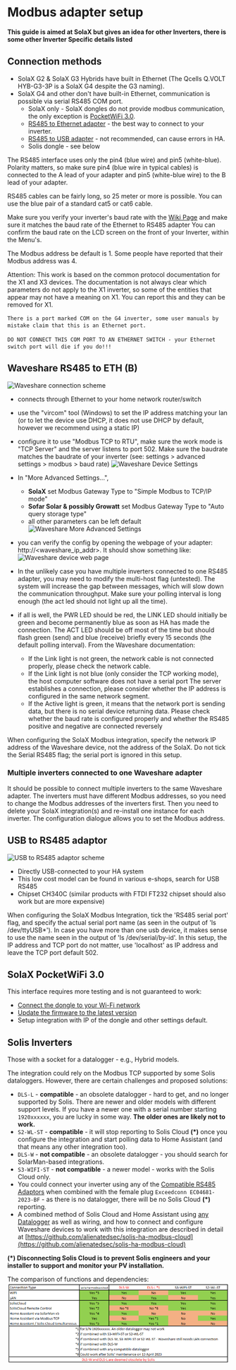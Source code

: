 # Modbus adapter setup

**This guide is aimed at SolaX but gives an idea for other Inverters, there is some other Inverter Specific details listed**

## Connection methods

  - SolaX G2 & SolaX G3 Hybrids have built in Ethernet (The Qcells Q.VOLT HYB-G3-3P is a SolaX G4 despite the G3 naming).
  - SolaX G4 and other don't have built-in Ethernet, communication is possible via serial RS485 COM port.
    - SolaX only - SolaX dongles do not provide modbus communication, the only exception is [PocketWiFi 3.0](#solax-pocketwifi-30).
    - [RS485 to Ethernet adapter](#waveshare-rs485-to-eth-b) - the best way to connect to your inverter.
    - [RS485 to USB adapter](#usb-to-rs485-adaptor) - not recommended, can cause errors in HA.
    - Solis dongle - see below

The RS485 interface uses only the pin4 (blue wire) and pin5 (white-blue). Polarity matters, so make sure pin4 (blue wire in typical cables) is connected to the A lead of your adapter and pin5 (white-blue wire) to the B lead of your adapter.

RS485 cables can be fairly long, so 25 meter or more is possible. You can use the blue pair of a standard cat5 or cat6 cable.

Make sure you verify your inverter's baud rate with the [Wiki Page](baudrates.md) and make sure it matches the baud rate of the Ethernet to RS485 adapter
You can confirm the baud rate on the LCD screen on the front of your Inverter, within the Menu's.

The Modbus address be default is 1. Some people have reported that their Modbus address was 4.

Attention: This work is based on the common protocol documentation for the X1 and X3 devices. The documentation is not always clear which parameters do not apply to the X1 inverter, so some of the entities that appear may not have a meaning on X1. You can report this and they can be removed for X1.

```{note}
There is a port marked COM on the G4 inverter, some user manuals by mistake claim that this is an Ethernet port.

DO NOT CONNECT THIS COM PORT TO AN ETHERNET SWITCH - your Ethernet switch port will die if you do!!!
```

## Waveshare RS485 to ETH (B)

![Waveshare connection scheme](images/adaptor-rs485-eth-waveshare-b-scheme.png)

- connects through Ethernet to your home network router/switch
- use the "vircom" tool (Windows) to set the IP address matching your lan (or to let the device use DHCP, it does not use DHCP by default, however we recommend using a static IP)
- configure it to use "Modbus TCP to RTU", make sure the work mode is "TCP Server" and the server listens to port 502. Make sure the baudrate matches the baudrate of your inverter (see:  settings > advanced settings > modbus > baud rate)
![Waveshare Device Settings](images/adaptor-rs485-eth-waveshare-b-settings-device.png)

- In "More Advanced Settings...",
    - **SolaX** set Modbus Gateway Type to "Simple Modbus to TCP/IP mode"
    - **Sofar Solar & possibly Growatt** set Modbus Gateway Type to "Auto query storage type"
    - all other parameters can be left default
![Waveshare More Advanced Settings](images/adaptor-rs485-eth-waveshare-b-settings-advanced.png)

- you can verify the config by opening the webpage of your adapter: http://<waveshare_ip_addr>. It should show something like:
![Waveshare device web page](images/adaptor-rs485-eth-waveshare-b-web-page.png)
- In the unlikely case you have multiple inverters connected to one RS485 adapter, you may need to modify the multi-host flag (untested). The system will increase the gap between messages, which will slow down the communication throughput. Make sure your polling interval is long enough (the act led should not light up all the time).
- if all is well, the PWR LED should be red, the LINK LED should initially be green and become permanently blue as soon as HA has made the connection. The ACT LED should be off most of the time but should flash green (send) and blue (receive) briefly every 15 seconds (the default polling interval). From the Waveshare documentation:
    - If the Link light is not green, the network cable is not connected properly, please check the network cable. 
    - If the Link light is not blue (only consider the TCP working mode), the host computer software does not have a serial port The server establishes a connection, please consider whether the IP address is configured in the same network segment. 
    - If the Active light is green, it means that the network port is sending data, but there is no serial device returning data. Please check whether the baud rate is configured properly and whether the RS485 positive and negative are connected reversely

When configuring the SolaX Modbus integration, specify the network IP address of the Waveshare device, not the address of the SolaX.
Do not tick the Serial RS485 flag; the serial port is ignored in this setup.

### Multiple inverters connected to one Waveshare adapter

It should be possible to connect multiple inverters to the same Waveshare adapter. The inverters must have different Modbus addresses, so you need to change the Modbus addresses of the inverters first. Then you need to delete your SolaX integration(s) and re-install one instance for each inverter. The configuration dialogue allows you to set the Modbus address.

## USB to RS485 adaptor

![USB to RS485 adaptor scheme](images/adaptor-rs485-usb-scheme.png)

- Directly USB-connected to your HA system
- This low cost model can be found in various e-shops, search for USB RS485
- Chipset CH340C (similar products with FTDI FT232 chipset should also work but are more expensive)

When configuring the SolaX Modbus Integration, tick the 'RS485 serial port' flag, and specify the actual serial port name  (as seen in the output of 'ls /dev/ttyUSB*'). In case you have more than one usb device, it makes sense to use the name seen in the output of 'ls /dev/serial/by-id'. In this setup, the IP address and TCP port do not matter, use 'localhost' as IP address and leave the TCP port default 502.


## SolaX PocketWiFi 3.0

This interface requires more testing and is not guaranteed to work:

- [Connect the dongle to your Wi-Fi network](solax-faq.md#how-to-connect-pocketwifi-30-to-my-wi-fi-network)
- [Update the firmware to the latest version](solax-firmware-update.md#pocketwifi-30)
- Setup integration with IP of the dongle and other settings default.

## Solis Inverters

Those with a socket for a datalogger - e.g., Hybrid models.

The integration could rely on the Modbus TCP supported by some Solis dataloggers. However, there are certain challenges and proposed solutions:
- `DLS-L` - **compatible** - an obsolete datalogger - hard to get, and no longer supported by Solis. There are newer and older models with different support levels. If you have a newer one with a serial number starting `1920xxxxxx`, you are lucky in some way. **The older ones are likely not to work.**
- `S2-WL-ST` - **compatible** - it will stop reporting to Solis Cloud **(*)** once you configure the integration and start polling data to Home Assistant (and that means any other integration too).
- `DLS-W` - **not compatible** - an obsolete datalogger - you should search for SolarMan-based integrations.
- `S3-WIFI-ST` - **not compatible** - a newer model - works with the Solis Cloud only.
- You could connect your inverter using any of the [Compatible RS485 Adaptors](https://github.com/wills106/homeassistant-solax-modbus/wiki/Compatible-RS485-Adaptors) when combined with the female plug `Exceedconn EC04681-2023-BF` - as there is no datalogger, there will be no Solis Cloud **(*)** reporting.
- A combined method of Solis Cloud and Home Assistant using [any Datalogger](https://github.com/alienatedsec/solis-ha-modbus-cloud#supported-solis-dataloggers) as well as wiring, and how to connect and configure Waveshare devices to work with this integration are described in detail at [https://github.com/alienatedsec/solis-ha-modbus-cloud](https://github.com/alienatedsec/solis-ha-modbus-cloud)

**(*) Disconnecting Solis Cloud is to prevent Solis engineers and your installer to support and monitor your PV installation.**

The comparison of functions and dependencies:
![compare](https://raw.githubusercontent.com/alienatedsec/solis-ha-modbus-cloud/master/images/datalogger-table.png)